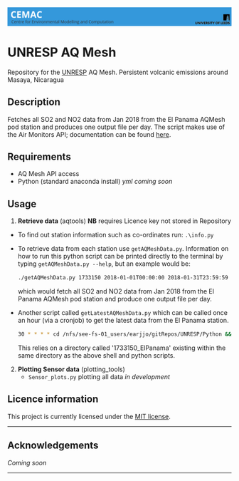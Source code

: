 <div align="center">
<a href="https://www.cemac.leeds.ac.uk/">
  <img src="https://github.com/cemac/cemac_generic/blob/master/Images/cemac.png"></a>
  <br>
</div>

# UNRESP AQ Mesh

Repository for the [UNRESP](https://vumo.cloud/) AQ Mesh. Persistent volcanic emissions around Masaya, Nicaragua

## Description

Fetches all SO2 and NO2 data from Jan 2018 from the El Panama AQMesh pod station and produces one output file per day. The script makes use of the Air Monitors API; documentation can be found [here](https://api.airmonitors.net/3.5/documentation?key=D73341AM).

## Requirements

-   AQ Mesh API access
-   Python (standard anaconda install) _yml coming soon_

## Usage

1.  **Retrieve data** (aqtools)
    **NB** requires Licence key not stored in Repository

-   To find out station information such as co-ordinates run:
    `.\info.py`
-   To retrieve data from each station use `getAQMeshData.py`. Information on how to run this python script can be printed directly to the terminal by typing `getAQMeshData.py --help`, but an example would be:

    ```sh
    ./getAQMeshData.py 1733150 2018-01-01T00:00:00 2018-01-31T23:59:59 'SO2 NO2' daily
    ```

    which would fetch all SO2 and NO2 data from Jan 2018 from the El Panama AQMesh pod station and produce one output file per day.

-   Another script called `getLatestAQMeshData.py` which can be called once an hour (via a cronjob) to get the latest data from the El Panama station.
    ```sh
    30 * * * * cd /nfs/see-fs-01_users/earjjo/gitRepos/UNRESP/Python && ./updateAQMeshData.sh
    ```
    This relies on a directory called '1733150_ElPanama' existing within the same directory as the above shell and python scripts.

2.  **Plotting Sensor data** (plotting_tools)
    -   `Sensor_plots.py` plotting all data _in development_

## Licence information

This project is currently licensed under the [MIT license](https://choosealicense.com/licenses/mit/).

<hr>

## Acknowledgements

_Coming soon_

<hr>
